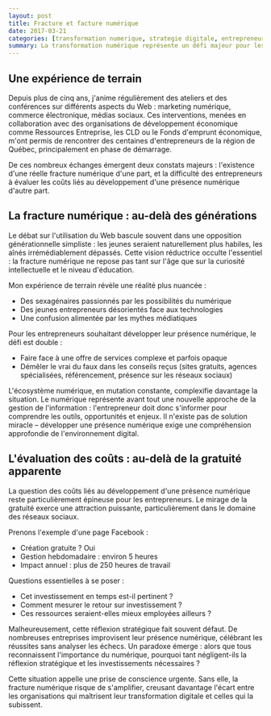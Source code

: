 ```yaml
---
layout: post
title: Fracture et facture numérique
date: 2017-03-21
categories: [transformation numerique, strategie digitale, entrepreneuriat]
summary: La transformation numérique représente un défi majeur pour les entrepreneurs, tant sur le plan de la compréhension que des investissements nécessaires.
---
```


## Une expérience de terrain

Depuis plus de cinq ans, j'anime régulièrement des ateliers et des conférences sur différents aspects du Web : marketing numérique, commerce électronique, médias sociaux. Ces interventions, menées en collaboration avec des organisations de développement économique comme Ressources Entreprise, les CLD ou le Fonds d'emprunt économique, m'ont permis de rencontrer des centaines d'entrepreneurs de la région de Québec, principalement en phase de démarrage.

De ces nombreux échanges émergent deux constats majeurs : l'existence d'une réelle fracture numérique d'une part, et la difficulté des entrepreneurs à évaluer les coûts liés au développement d'une présence numérique d'autre part.

## La fracture numérique : au-delà des générations

Le débat sur l'utilisation du Web bascule souvent dans une opposition générationnelle simpliste : les jeunes seraient naturellement plus habiles, les aînés irrémédiablement dépassés. Cette vision réductrice occulte l'essentiel : la fracture numérique ne repose pas tant sur l'âge que sur la curiosité intellectuelle et le niveau d'éducation.

Mon expérience de terrain révèle une réalité plus nuancée :

- Des sexagénaires passionnés par les possibilités du numérique
- Des jeunes entrepreneurs désorientés face aux technologies
- Une confusion alimentée par les mythes médiatiques

Pour les entrepreneurs souhaitant développer leur présence numérique, le défi est double :

- Faire face à une offre de services complexe et parfois opaque
- Démêler le vrai du faux dans les conseils reçus (sites gratuits, agences spécialisées, référencement, présence sur les réseaux sociaux)

L'écosystème numérique, en mutation constante, complexifie davantage la situation. Le numérique représente avant tout une nouvelle approche de la gestion de l'information : l'entrepreneur doit donc s'informer pour comprendre les outils, opportunités et enjeux. Il n'existe pas de solution miracle – développer une présence numérique exige une compréhension approfondie de l'environnement digital.

## L'évaluation des coûts : au-delà de la gratuité apparente

La question des coûts liés au développement d'une présence numérique reste particulièrement épineuse pour les entrepreneurs. Le mirage de la gratuité exerce une attraction puissante, particulièrement dans le domaine des réseaux sociaux.

Prenons l'exemple d'une page Facebook :

- Création gratuite ? Oui
- Gestion hebdomadaire : environ 5 heures
- Impact annuel : plus de 250 heures de travail

Questions essentielles à se poser :

- Cet investissement en temps est-il pertinent ?
- Comment mesurer le retour sur investissement ?
- Ces ressources seraient-elles mieux employées ailleurs ?

Malheureusement, cette réflexion stratégique fait souvent défaut. De nombreuses entreprises improvisent leur présence numérique, célébrant les réussites sans analyser les échecs. Un paradoxe émerge : alors que tous reconnaissent l'importance du numérique, pourquoi tant négligent-ils la réflexion stratégique et les investissements nécessaires ?

Cette situation appelle une prise de conscience urgente. Sans elle, la fracture numérique risque de s'amplifier, creusant davantage l'écart entre les organisations qui maîtrisent leur transformation digitale et celles qui la subissent.
